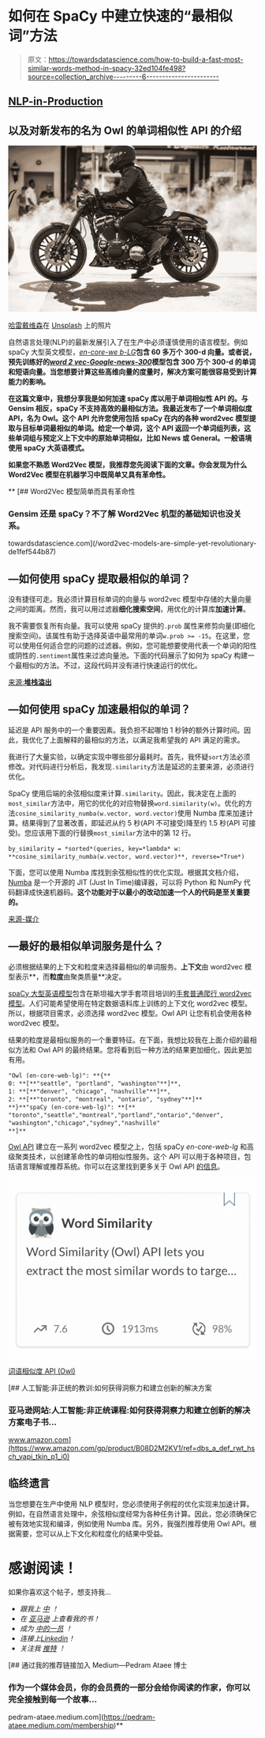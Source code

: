 # 如何在 SpaCy 中建立快速的“最相似词”方法

> 原文：<https://towardsdatascience.com/how-to-build-a-fast-most-similar-words-method-in-spacy-32ed104fe498?source=collection_archive---------6----------------------->

## [NLP-in-Production](https://pedram-ataee.medium.com/list/nlpinproduction-98dbb687a868)

## 以及对新发布的名为 Owl 的单词相似性 API 的介绍

![](img/468e5e6fdbaee795eaac28cf943f99fd.png)

[哈雷戴维森](https://unsplash.com/@harleydavidson?utm_source=medium&utm_medium=referral)在 [Unsplash](https://unsplash.com?utm_source=medium&utm_medium=referral) 上的照片

自然语言处理(NLP)的最新发展引入了在生产中必须谨慎使用的语言模型。例如 spaCy 大型英文模型，[*en-core-we b-LG*](https://spacy.io/models/en#en_core_web_lg)**包含 60 多万个 300-d 向量。或者说，预先训练好的[*word 2 vec-Google-news-300*](https://code.google.com/archive/p/word2vec/)模型包含 300 万个 300-d 的单词和短语向量。当您想要计算这些高维向量的度量时，解决方案可能很容易受到计算能力的影响。**

**在这篇文章中，我想分享我是如何加速 spaCy 库以用于单词相似性 API 的。与 Gensim 相反，spaCy 不支持高效的最相似方法。我最近发布了一个单词相似度 API，名为 Owl。这个 API 允许您使用包括 spaCy 在内的各种 word2vec 模型提取与目标单词最相似的单词。给定一个单词，这个 API 返回一个单词组列表，这些单词组与预定义上下文中的原始单词相似，比如 News 或 General。一般语境使用 spaCy 大英语模式。**

**如果您不熟悉 Word2Vec 模型，我推荐您先阅读下面的文章。**你会发现为什么 Word2Vec 模型在机器学习中既简单又具有革命性。****

**[](/word2vec-models-are-simple-yet-revolutionary-de1fef544b87) [## Word2Vec 模型简单而具有革命性

### Gensim 还是 spaCy？不了解 Word2Vec 机型的基础知识也没关系。

towardsdatascience.com](/word2vec-models-are-simple-yet-revolutionary-de1fef544b87) 

## —如何使用 spaCy 提取最相似的单词？

没有捷径可走。我必须计算目标单词的向量与 word2vec 模型中存储的大量向量之间的距离。然而，我可以用过滤器**细化搜索空间**，用优化的计算库**加速计算**。

我不需要恢复所有向量。我可以使用 spaCy 提供的`.prob` 属性来修剪向量(即细化搜索空间)。该属性有助于选择英语中最常用的单词`w.prob >= -15`。在这里，您可以使用任何适合您的问题的过滤器。例如，您可能想要使用代表一个单词的阳性或阴性的`.sentiment`属性来过滤向量池。下面的代码展示了如何为 spaCy 构建一个最相似的方法。不过，这段代码并没有进行快速运行的优化。

[来源:**堆栈溢出**](https://stackoverflow.com/questions/57697374/list-most-similar-words-in-spacy-in-pretrained-model)

## —如何使用 spaCy 加速最相似的单词？

延迟是 API 服务中的一个重要因素。我负担不起哪怕 1 秒钟的额外计算时间。因此，我优化了上面解释的最相似的方法，以满足我希望我的 API 满足的需求。

我进行了大量实验，以确定实现中哪些部分最耗时。首先，我怀疑`sort`方法必须修改。对代码进行分析后，我发现`.similarity`方法是延迟的主要来源，必须进行优化。

SpaCy 使用后端的余弦相似度来计算`.similarity`。因此，我决定在上面的`most_similar`方法中，用它的优化的对应物替换`word.similarity(w)`。优化的方法`cosine_similarity_numba(w.vector, word.vector)`使用 Numba 库来加速计算。结果得到了显著改善，即延迟从约 5 秒(API 不可接受)降至约 1.5 秒(API 可接受)。您应该用下面的行替换`most_similar`方法中的第 12 行。

```
by_similarity = *sorted*(queries, key=*lambda* w: **cosine_similarity_numba(w.vector, word.vector)**, reverse=*True*)
```

下面，您可以使用 Numba 库找到余弦相似性的优化实现。根据其文档介绍， [Numba](https://numba.pydata.org/) 是一个开源的 JIT (Just In Time)编译器，可以将 Python 和 NumPy 代码翻译成快速机器码。**这个功能对于以最小的改动加速一个人的代码是至关重要的。**

[来源-媒介](https://medium.com/analytics-vidhya/speed-up-cosine-similarity-computations-in-python-using-numba-c04bc0741750)

## —最好的最相似单词服务是什么？

必须根据结果的上下文和粒度来选择最相似的单词服务。**上下文**由 word2vec 模型表示**，而**粒度**由聚类质量**决定。

[spaCy 大型英语模型](https://spacy.io/models/en#en_core_web_lg)包含在斯坦福大学手套项目培训的[手套普通爬行 word2vec 模型](https://nlp.stanford.edu/projects/glove/)。人们可能希望使用在特定数据语料库上训练的上下文化 word2vec 模型。所以，根据项目需求，必须选择 word2vec 模型。Owl API 让您有机会使用各种 word2vec 模型。

结果的粒度是最相似服务的一个重要特征。在下面，我想比较我在上面介绍的最相似方法和 Owl API 的最终结果。您将看到后一种方法的结果更加细化，因此更加有用。

```
"Owl (en-core-web-lg)": **{** 
0: **[**"seattle", "portland", "washington"**]**,
1: **[**"denver", "chicago", "nashville"**]**,
2: **[**"toronto", "montreal", "ontario", "sydney"**]**  
**}**"spaCy (en-core-web-lg)": **[**
"toronto","seattle","montreal","portland","ontario","denver",
"washington","chicago","sydney","nashville"
**]**
```

[Owl API](https://rapidapi.com/pedram.ataee/api/word-similarity) 建立在一系列 word2vec 模型之上，包括 spaCy *en-core-web-lg* 和高级聚类技术，以创建革命性的单词相似性服务。这个 API 可以用于各种项目，包括语言理解或推荐系统。你可以在这里找到更多关于 Owl API [的信息](https://rapidapi.com/pedram.ataee/api/word-similarity)。

![](img/f99c0c790510f721656f9ed41925004d.png)

[词语相似度 API (Owl)](https://rapidapi.com/pedram.ataee/api/word-similarity)

[](https://www.amazon.com/gp/product/B08D2M2KV1/ref=dbs_a_def_rwt_hsch_vapi_tkin_p1_i0) [## 人工智能:非正统的教训:如何获得洞察力和建立创新的解决方案

### 亚马逊网站:人工智能:非正统课程:如何获得洞察力和建立创新的解决方案电子书…

www.amazon.com](https://www.amazon.com/gp/product/B08D2M2KV1/ref=dbs_a_def_rwt_hsch_vapi_tkin_p1_i0) 

## 临终遗言

当您想要在生产中使用 NLP 模型时，您必须使用子例程的优化实现来加速计算。例如，在自然语言处理中，余弦相似度经常为各种任务计算。因此，您必须确保它被有效地实现和编译，例如使用 Numba 库。另外，我强烈推荐使用 Owl API。根据需要，您可以从上下文化和粒度化的结果中受益。

# 感谢阅读！

如果你喜欢这个帖子，想支持我…

*   *跟我上* [*中*](https://medium.com/@pedram-ataee) *！*
*   *在* [*亚马逊*](https://www.amazon.com/Pedram-Ataee/e/B08D6J3WNW) *上查看我的书！*
*   *成为* [*中的一员*](https://pedram-ataee.medium.com/membership) *！*
*   *连接上*[*Linkedin*](https://www.linkedin.com/in/pedrama/)*！*
*   *关注我* [*推特*](https://twitter.com/pedram_ataee) *！*

[](https://pedram-ataee.medium.com/membership) [## 通过我的推荐链接加入 Medium—Pedram Ataee 博士

### 作为一个媒体会员，你的会员费的一部分会给你阅读的作家，你可以完全接触到每一个故事…

pedram-ataee.medium.com](https://pedram-ataee.medium.com/membership)**